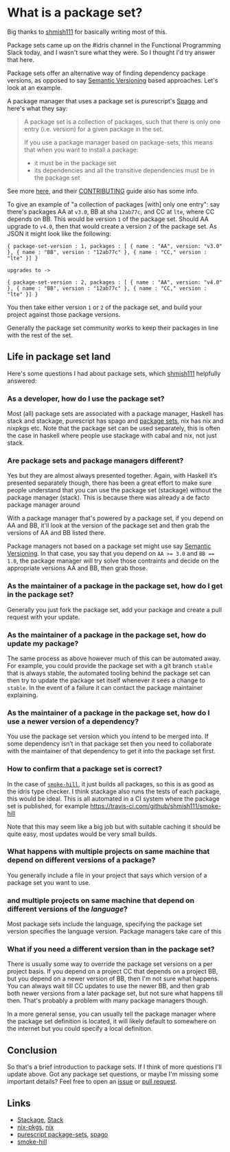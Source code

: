 # What is a package set?

Big thanks to [shmish111](https://github.com/shmish111) for basically writing most of this.

Package sets came up on the #idris channel in the Functional Programming Slack today, and I wasn't sure what they were. So I thought I'd try answer that here.

Package sets offer an alternative way of finding dependency package versions, as opposed to say [Semantic Versioning](https://semver.org/) based approaches. Let's look at an example.

A package manager that uses a package set is purescript's [Spago](https://github.com/purescript/spago) and here's what they say:

> A package set is a collection of packages, such that there is only one entry (i.e. version) for a given package in the set.
> 
> If you use a package manager based on package-sets, this means that when you want to install a package:
>
> - it must be in the package set
> - its dependencies and all the transitive dependencies must be in the package set

See more [here](https://github.com/purescript/package-sets#what-is-a-package-set), and their [CONTRIBUTING](https://github.com/purescript/package-sets/blob/master/CONTRIBUTING.md) guide also has some info.

To give an example of "a collection of packages [with] only one entry": say there's packages AA at `v3.0`, BB at sha `12ab77c`, and CC at `lte`, where CC depends on BB. This would be version `1` of the package set. Should AA upgrade to `v4.0`, then that would create a version `2` of the package set. As JSON it might look like the following:

```
{ package-set-version : 1, packages : [ { name : "AA", version: "v3.0" }, { name : "BB", version : "12ab77c" }, { name : "CC," version : "lte" }] }

upgrades to -> 

{ package-set-version : 2, packages : [ { name : "AA", version: "v4.0" }, { name : "BB", version : "12ab77c" }, { name : "CC," version : "lte" }] }
```

You then take either version `1` or `2` of the package set, and build your project against those package versions.

Generally the package set community works to keep their packages in line with the rest of the set.

## Life in package set land

Here's some questions I had about package sets, which [shmish111](https://github.com/shmish111) helpfully answered:

### As a developer, how do I use the package set?

Most (all) package sets are associated with a package manager, Haskell has stack and stackage, purescript has spago and [package sets](https://github.com/purescript/package-sets), nix has nix and nixpkgs etc. Note that the package set can be used separately, this is often the case in haskell where people use stackage with cabal and nix, not just stack.

### Are package sets and package managers different?

Yes but they are almost always presented together. Again, with Haskell it’s presented separately though, there has been a great effort to make sure people understand that you can use the package set (stackage) without the package manager (stack). This is because there was already a de facto package manager around

With a package manager that's powered by a package set, if you depend on AA and BB, it'll look at the version of the package set and then grab the versions of AA and BB listed there.

Package managers not based on a package set might use say [Semantic Versioning](https://semver.org/). In that case, you say that you depend on `AA >= 3.0` and `BB == 1.0`, the package manager will try solve those contraints and decide on the appropriate versions AA and BB, then grab those.

### As the maintainer of a package in the package set, how do I get in the package set?

Generally you just fork the package set, add your package and create a pull request with your update.

### As the maintainer of a package in the package set, how do update my package?

The same process as above however much of this can be automated away. For example, you could provide the package set with a git branch `stable` that is always stable, the automated tooling behind the package set can then try to update the package set itself whenever it sees a change to `stable`. In the event of a failure it can contact the package maintainer explaining.

### As the maintainer of a package in the package set, how do I use a newer version of a dependency?

You use the package set version which you intend to be merged into. If some dependency isn’t in that package set then you need to collaborate with the maintainer of that dependency to get it into the package set first.

### How to confirm that a package set is correct?

In the case of [`smoke-hill`](https://github.com/shmish111/smoke-hill), it just builds all packages, so this is as good as the idris type checker. I think stackage also runs the tests of each package, this would be ideal. This is all automated in a CI system where the package set is published, for example https://travis-ci.com/github/shmish111/smoke-hill

Note that this may seem like a big job but with suitable caching it should be quite easy, most updates would be very small builds.

### What happens with multiple projects on same machine that depend on different versions of a package?

You generally include a file in your project that says which version of a package set you want to use.

### and multiple projects on same machine that depend on different versions of the _language_?

Most package sets include the language, specifying the package set version specifies the language version. Package managers take care of this

### What if you need a different version than in the package set?

There is usually some way to override the package set versions on a per project basis. If you depend on a project CC that depends on a project BB, but you depend on a newer version of BB, then I'm not sure what happens. You can always wait till CC updates to use the newer BB, and then grab both newer versions from a later package set, but not sure what happens till then. That's probably a problem with many package managers though.

In a more general sense, you can usually tell the package manager where the package set definition is located, it will likely default to somewhere on the internet but you could specify a local definition.

## Conclusion

So that's a brief introduction to package sets. If I think of more questions I'll update above. Got any package set questions, or maybe I'm missing some important details? Feel free to open an [issue](https://github.com/alexhumphreys/alexhumphreys.github.io/issues) or [pull request](https://github.com/alexhumphreys/alexhumphreys.github.io/pulls).

## Links

- [Stackage](https://www.stackage.org/), [Stack](https://docs.haskellstack.org/en/stable/README/)
- [nix-pkgs](https://github.com/NixOS/nixpkgs), [nix](https://nixos.org/)
- [purescript package-sets](https://github.com/purescript/package-sets), [spago](https://github.com/purescript/spago)
- [smoke-hill](https://github.com/shmish111/smoke-hill) 

